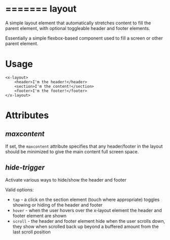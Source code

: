 
=======
layout
====

A simple layout element that automatically stretches content to fill the parent element, with optional toggleable header and footer elements. 

Essentially a simple flexbox-based component used to fill a screen or other parent element.

# Usage

```
<x-layout>
    <header>I'm the header!</header>
    <section>I'm the content!</section>
    <footer>I'm the footer!</footer>
</x-layout>
```

# Attributes

## ___maxcontent___

If set, the `maxcontent` attribute specifies that any header/footer in the layout should be minimized to give the main content full screen space.

## ___hide-trigger___

Activate various ways to hide/show the header and footer

Valid options:

* `tap` - a click on the section element (touch where appropriate) toggles showing or hiding of the header and footer
* `hover` - when the user hovers over the x-layout element the header and footer element are shown 
* `scroll` - the header and footer element hide when the user scrolls down, they show when scrolled back up beyond a buffered amount from the last scroll position    